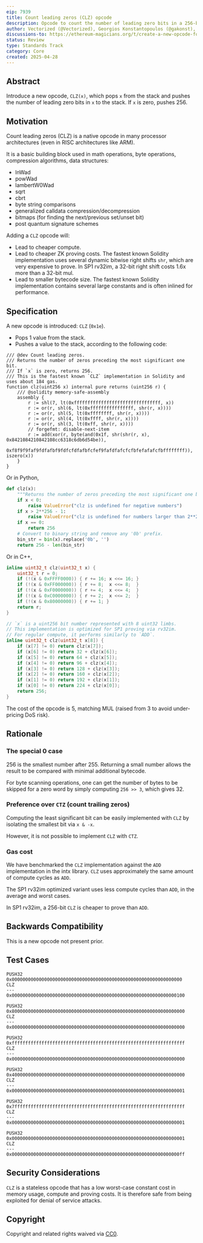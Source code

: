 ```yaml
---
eip: 7939
title: Count leading zeros (CLZ) opcode
description: Opcode to count the number of leading zero bits in a 256-bit word
author: Vectorized (@Vectorized), Georgios Konstantopoulos (@gakonst), Jochem Brouwer (@jochem-brouwer), Ben Adams (@benaadams), Giulio Rebuffo (@Giulio2002)
discussions-to: https://ethereum-magicians.org/t/create-a-new-opcode-for-counting-leading-zeros-clz/10805
status: Review
type: Standards Track
category: Core
created: 2025-04-28
---
```


## Abstract

Introduce a new opcode, `CLZ(x)`, which pops `x` from the stack and pushes the number of leading zero bits in `x` to the stack. If `x` is zero, pushes 256.

## Motivation

Count leading zeros (CLZ) is a native opcode in many processor architectures (even in RISC architectures like ARM).

It is a basic building block used in math operations, byte operations, compression algorithms, data structures:

- lnWad
- powWad
- lambertW0Wad
- sqrt
- cbrt
- byte string comparisons
- generalized calldata compression/decompression
- bitmaps (for finding the next/previous set/unset bit)
- post quantum signature schemes

Adding a `CLZ` opcode will:

- Lead to cheaper compute.
- Lead to cheaper ZK proving costs. The fastest known Solidity implementation uses several dynamic bitwise right shifts `shr`, which are very expensive to prove. In SP1 rv32im, a 32-bit right shift costs 1.6x more than a 32-bit mul.
- Lead to smaller bytecode size. The fastest known Solidity implementation contains several large constants and is often inlined for performance.

## Specification

A new opcode is introduced: `CLZ` (`0x1e`).

- Pops 1 value from the stack.
- Pushes a value to the stack, according to the following code:

```solidity
/// @dev Count leading zeros.
/// Returns the number of zeros preceding the most significant one bit.
/// If `x` is zero, returns 256.
/// This is the fastest known `CLZ` implementation in Solidity and uses about 184 gas.
function clz(uint256 x) internal pure returns (uint256 r) {
    /// @solidity memory-safe-assembly
    assembly {
        r := shl(7, lt(0xffffffffffffffffffffffffffffffff, x))
        r := or(r, shl(6, lt(0xffffffffffffffff, shr(r, x))))
        r := or(r, shl(5, lt(0xffffffff, shr(r, x))))
        r := or(r, shl(4, lt(0xffff, shr(r, x))))
        r := or(r, shl(3, lt(0xff, shr(r, x))))
        // forgefmt: disable-next-item
        r := add(xor(r, byte(and(0x1f, shr(shr(r, x), 0x8421084210842108cc6318c6db6d54be)),
            0xf8f9f9faf9fdfafbf9fdfcfdfafbfcfef9fafdfafcfcfbfefafafcfbffffffff)), iszero(x))
    }
}
```

Or in Python,

```python
def clz(x):
    """Returns the number of zeros preceding the most significant one bit."""
    if x < 0:
        raise ValueError("clz is undefined for negative numbers")
    if x > 2**256 - 1:
        raise ValueError("clz is undefined for numbers larger than 2**256 - 1")
    if x == 0:
        return 256
    # Convert to binary string and remove any '0b' prefix.
    bin_str = bin(x).replace('0b', '')
    return 256 - len(bin_str)
```

Or in C++,

```c++
inline uint32_t clz(uint32_t x) {
    uint32_t r = 0;
    if (!(x & 0xFFFF0000)) { r += 16; x <<= 16; }
    if (!(x & 0xFF000000)) { r += 8;  x <<= 8;  }
    if (!(x & 0xF0000000)) { r += 4;  x <<= 4;  }
    if (!(x & 0xC0000000)) { r += 2;  x <<= 2;  }
    if (!(x & 0x80000000)) { r += 1; }
    return r;
}

// `x` is a uint256 bit number represented with 8 uint32 limbs.
// This implementation is optimized for SP1 proving via rv32im.
// For regular compute, it performs similarly to `ADD`.
inline uint32_t clz(uint32_t x[8]) {
    if (x[7] != 0) return clz(x[7]);
    if (x[6] != 0) return 32 + clz(x[6]);
    if (x[5] != 0) return 64 + clz(x[5]);
    if (x[4] != 0) return 96 + clz(x[4]);
    if (x[3] != 0) return 128 + clz(x[3]);
    if (x[2] != 0) return 160 + clz(x[2]);
    if (x[1] != 0) return 192 + clz(x[1]);
    if (x[0] != 0) return 224 + clz(x[0]);
    return 256;
}
```

The cost of the opcode is 5, matching MUL (raised from 3 to avoid under-pricing DoS risk).

## Rationale

### The special 0 case

256 is the smallest number after 255. Returning a small number allows the result to be compared with minimal additional bytecode.

For byte scanning operations, one can get the number of bytes to be skipped for a zero word by simply computing `256 >> 3`, which gives 32.

### Preference over `CTZ` (count trailing zeros)

Computing the least significant bit can be easily implemented with `CLZ` by isolating the smallest bit via `x & -x`.

However, it is not possible to implement `CLZ` with `CTZ`.

### Gas cost

We have benchmarked the `CLZ` implementation against the `ADD` implementation in the intx library. `CLZ` uses approximately the same amount of compute cycles as `ADD`. 

The SP1 rv32im optimized variant uses less compute cycles than `ADD`, in the average and worst cases.

In SP1 rv32im, a 256-bit `CLZ` is cheaper to prove than `ADD`. 

## Backwards Compatibility

This is a new opcode not present prior.

## Test Cases

```
PUSH32 0x000000000000000000000000000000000000000000000000000000000000000
CLZ
---
0x0000000000000000000000000000000000000000000000000000000000000100
```

```
PUSH32 0x8000000000000000000000000000000000000000000000000000000000000000
CLZ
---
0x0000000000000000000000000000000000000000000000000000000000000000
```

```
PUSH32 0xffffffffffffffffffffffffffffffffffffffffffffffffffffffffffffffff
CLZ
---
0x0000000000000000000000000000000000000000000000000000000000000000
```

```
PUSH32 0x4000000000000000000000000000000000000000000000000000000000000000
CLZ
---
0x0000000000000000000000000000000000000000000000000000000000000001
```

```
PUSH32 0x7fffffffffffffffffffffffffffffffffffffffffffffffffffffffffffffff
CLZ
---
0x0000000000000000000000000000000000000000000000000000000000000001
```

```
PUSH32 0x0000000000000000000000000000000000000000000000000000000000000001
CLZ
---
0x00000000000000000000000000000000000000000000000000000000000000ff
```

## Security Considerations

`CLZ` is a stateless opcode that has a low worst-case constant cost in memory usage, compute and proving costs. It is therefore safe from being exploited for denial of service attacks.

## Copyright

Copyright and related rights waived via [CC0](../LICENSE.md).
